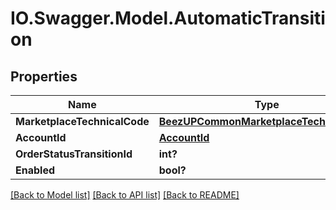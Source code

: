 # IO.Swagger.Model.AutomaticTransition
## Properties

Name | Type | Description | Notes
------------ | ------------- | ------------- | -------------
**MarketplaceTechnicalCode** | [**BeezUPCommonMarketplaceTechnicalCode**](BeezUPCommonMarketplaceTechnicalCode.md) |  | 
**AccountId** | [**AccountId**](AccountId.md) |  | 
**OrderStatusTransitionId** | **int?** |  | 
**Enabled** | **bool?** |  | 

[[Back to Model list]](../README.md#documentation-for-models) [[Back to API list]](../README.md#documentation-for-api-endpoints) [[Back to README]](../README.md)

